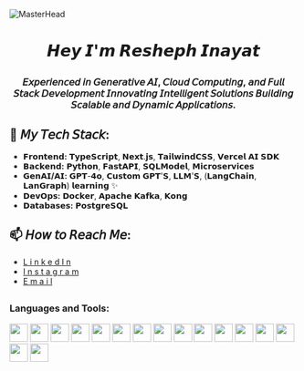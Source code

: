 ![MasterHead](https://repository-images.githubusercontent.com/588181932/e36ec678-7984-4cdd-8e4c-a3932772ff8e)
<h1 align="center"> 

  𝙃𝙚𝙮 𝙄'𝙢 𝙍𝙚𝙨𝙝𝙚𝙥𝙝 𝙄𝙣𝙖𝙮𝙖𝙩 

</h1>
<h3 align="center">𝘌𝘹𝘱𝘦𝘳𝘪𝘦𝘯𝘤𝘦𝘥 𝘪𝘯 𝘎𝘦𝘯𝘦𝘳𝘢𝘵𝘪𝘷𝘦 𝘈𝘐, 𝘊𝘭𝘰𝘶𝘥 𝘊𝘰𝘮𝘱𝘶𝘵𝘪𝘯𝘨, 𝘢𝘯𝘥 𝘍𝘶𝘭𝘭 𝘚𝘵𝘢𝘤𝘬 𝘋𝘦𝘷𝘦𝘭𝘰𝘱𝘮𝘦𝘯𝘵 𝘐𝘯𝘯𝘰𝘷𝘢𝘵𝘪𝘯𝘨 𝘐𝘯𝘵𝘦𝘭𝘭𝘪𝘨𝘦𝘯𝘵 𝘚𝘰𝘭𝘶𝘵𝘪𝘰𝘯𝘴 𝘉𝘶𝘪𝘭𝘥𝘪𝘯𝘨 𝘚𝘤𝘢𝘭𝘢𝘣𝘭𝘦 𝘢𝘯𝘥 𝘋𝘺𝘯𝘢𝘮𝘪𝘤 𝘈𝘱𝘱𝘭𝘪𝘤𝘢𝘵𝘪𝘰𝘯𝘴.</h3>
<!-- <img align="right" alt="Coding" width="600" src="https://www.chawtechsolutions.com/wp-content/uploads/2019/03/developer-dribbble.gif"> -->

## 🔧 𝘔𝘺 𝘛𝘦𝘤𝘩 𝘚𝘵𝘢𝘤𝘬:
- **𝗙𝗿𝗼𝗻𝘁𝗲𝗻𝗱:** 𝗧𝘆𝗽𝗲𝗦𝗰𝗿𝗶𝗽𝘁, 𝗡𝗲𝘅𝘁.𝗷𝘀, 𝗧𝗮𝗶𝗹𝘄𝗶𝗻𝗱𝗖𝗦𝗦, 𝗩𝗲𝗿𝗰𝗲𝗹 𝗔𝗜 𝗦𝗗𝗞
- **𝗕𝗮𝗰𝗸𝗲𝗻𝗱:** 𝗣𝘆𝘁𝗵𝗼𝗻, 𝗙𝗮𝘀𝘁𝗔𝗣𝗜, 𝗦𝗤𝗟𝗠𝗼𝗱𝗲𝗹, 𝗠𝗶𝗰𝗿𝗼𝘀𝗲𝗿𝘃𝗶𝗰𝗲𝘀
- **𝗚𝗲𝗻𝗔𝗜/𝗔𝗜:** 𝗚𝗣𝗧-𝟰𝗼, 𝗖𝘂𝘀𝘁𝗼𝗺 𝗚𝗣𝗧'𝗦, 𝗟𝗟𝗠'𝗦, (𝗟𝗮𝗻𝗴𝗖𝗵𝗮𝗶𝗻, 𝗟𝗮𝗻𝗚𝗿𝗮𝗽𝗵) 𝗹𝗲𝗮𝗿𝗻𝗶𝗻𝗴 ✨
- **𝗗𝗲𝘃𝗢𝗽𝘀:** 𝗗𝗼𝗰𝗸𝗲𝗿, 𝗔𝗽𝗮𝗰𝗵𝗲 𝗞𝗮𝗳𝗸𝗮, 𝗞𝗼𝗻𝗴
- **𝗗𝗮𝘁𝗮𝗯𝗮𝘀𝗲𝘀:** 𝗣𝗼𝘀𝘁𝗴𝗿𝗲𝗦𝗤𝗟

## 📫 𝘏𝘰𝘸 𝘵𝘰 𝘙𝘦𝘢𝘤𝘩 𝘔𝘦:
- [L i n k e d I n](https://www.linkedin.com/in/resheph-inayat-b733132a9/)
- [I n s t a g r a m](https://instagram.com/resheph_inayat)
- [E m a i l](reshephinayatofficial@gmail.com)
##

<h3 align="left">Languages and Tools:</h3>
<p>
<img height="32" width="32" src="https://cdn.simpleicons.org/nextdotjs/fff" />
<img height="32" width="32" src="https://cdn.simpleicons.org/react/fff" />
<img height="32" width="32" src="https://cdn.simpleicons.org/typescript/fff" /> 
<img height="32" width="32" src="https://cdn.simpleicons.org/tailwindcss/fff" />
<img height="32" width="32" src="https://cdn.simpleicons.org/vercel/fff" />
<img height="32" width="32" src="https://cdn.simpleicons.org/python/fff" />
<img height="32" width="32" src="https://cdn.simpleicons.org/fastapi/fff" />
<img height="32" width="32" src="https://cdn.simpleicons.org/openai/fff" /> 
<img height="32" width="32" src="https://cdn.simpleicons.org/ollama/fff" /> 
<img height="32" width="32" src="https://cdn.simpleicons.org/docker/fff" />
<img height="32" width="32" src="https://cdn.simpleicons.org/apachekafka/fff" />
<img height="32" width="32" src="https://cdn.simpleicons.org/kong/fff" />
<img height="32" width="32" src="https://cdn.simpleicons.org/postgresql/fff" />
<img height="32" width="32" src="https://cdn.simpleicons.org/postman/fff" />
<!-- <img height="32" width="32" src="https://cdn.simpleicons.org/figma/fff" /> -->
<img height="32" width="32" src="https://cdn.simpleicons.org/github/fff" />
<img height="32" width="32" src="https://cdn.simpleicons.org/git/fff" />
</p>
